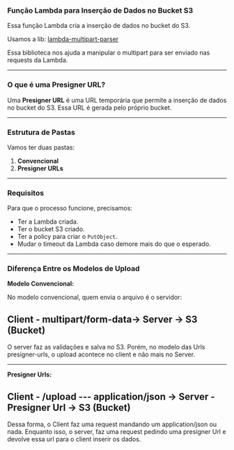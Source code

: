 ### Função Lambda para Inserção de Dados no Bucket S3

Essa função Lambda cria a inserção de dados no bucket do S3.

Usamos a lib: [lambda-multipart-parser](https://www.npmjs.com/package/lambda-multipart-parser)

Essa biblioteca nos ajuda a manipular o multipart para ser enviado nas requests da Lambda.

---

### O que é uma Presigner URL?

Uma **Presigner URL** é uma URL temporária que permite a inserção de dados no bucket do S3. Essa URL é gerada pelo próprio bucket.

---

### Estrutura de Pastas

Vamos ter duas pastas:

1. **Convencional**
2. **Presigner URLs**

---

### Requisitos

Para que o processo funcione, precisamos:

- Ter a Lambda criada.
- Ter o bucket S3 criado.
- Ter a policy para criar o `PutObject`.
- Mudar o timeout da Lambda caso demore mais do que o esperado.

---

### Diferença Entre os Modelos de Upload

**Modelo Convencional:**

No modelo convencional, quem envia o arquivo é o servidor:

## Client - multipart/form-data-> Server -> S3 (Bucket)


O server faz as validações e salva no S3. Porém, no modelo das Urls presigner-urls, o upload acontece no client
e não mais no Server.

---

**Presigner Urls:**

## Client - /upload --- application/json -> Server - Presigner Url -> S3 (Bucket)

Dessa forma, o Client faz uma request mandando um application/json ou nada. Enquanto isso, o server, faz uma request pedindo
uma presigner Url e devolve essa url para o client inserir os dados.